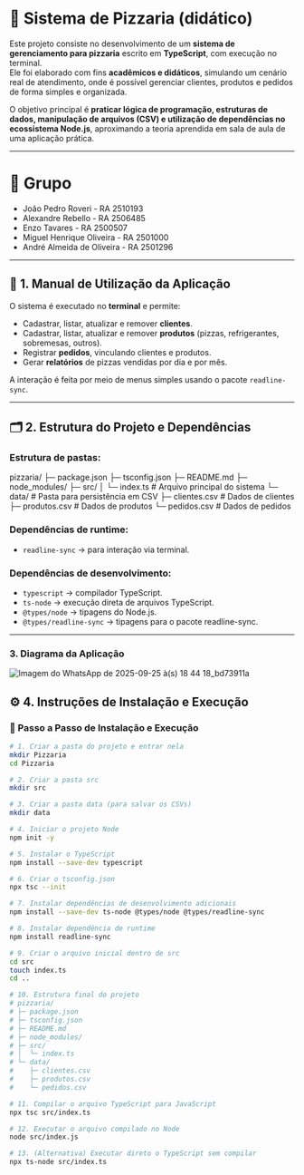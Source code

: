 # 🍕 Sistema de Pizzaria (didático)

Este projeto consiste no desenvolvimento de um **sistema de gerenciamento para pizzaria** escrito em **TypeScript**, com execução no terminal.  
Ele foi elaborado com fins **acadêmicos e didáticos**, simulando um cenário real de atendimento, onde é possível gerenciar clientes, produtos e pedidos de forma simples e organizada.  

O objetivo principal é **praticar lógica de programação, estruturas de dados, manipulação de arquivos (CSV) e utilização de dependências no ecossistema Node.js**, aproximando a teoria aprendida em sala de aula de uma aplicação prática.  

---

# 👥 Grupo
- João Pedro Roveri - RA 2510193  
- Alexandre Rebello - RA 2506485  
- Enzo Tavares - RA 2500507  
- Miguel Henrique Oliveira - RA 2501000
- André Almeida de Oliveira - RA 2501296

---

## 📖 1. Manual de Utilização da Aplicação

O sistema é executado no **terminal** e permite:  
- Cadastrar, listar, atualizar e remover **clientes**.  
- Cadastrar, listar, atualizar e remover **produtos** (pizzas, refrigerantes, sobremesas, outros).  
- Registrar **pedidos**, vinculando clientes e produtos.  
- Gerar **relatórios** de pizzas vendidas por dia e por mês.  

A interação é feita por meio de menus simples usando o pacote `readline-sync`.

---

## 🗂️ 2. Estrutura do Projeto e Dependências

### Estrutura de pastas:

pizzaria/
├─ package.json
├─ tsconfig.json
├─ README.md
├─ node_modules/
├─ src/
│  └─ index.ts              # Arquivo principal do sistema
└─ data/                    # Pasta para persistência em CSV
   ├─ clientes.csv          # Dados de clientes
   ├─ produtos.csv          # Dados de produtos
   └─ pedidos.csv           # Dados de pedidos
   

### Dependências de runtime:
- `readline-sync` → para interação via terminal.

### Dependências de desenvolvimento:
- `typescript` → compilador TypeScript.  
- `ts-node` → execução direta de arquivos TypeScript.  
- `@types/node` → tipagens do Node.js.  
- `@types/readline-sync` → tipagens para o pacote readline-sync.

---
### 3. Diagrama da Aplicação

![Imagem do WhatsApp de 2025-09-25 à(s) 18 44 18_bd73911a](https://github.com/user-attachments/assets/a9bb7740-9348-4396-bf16-b91a104e4dd6)

## ⚙️ 4. Instruções de Instalação e Execução

### 🚀 Passo a Passo de Instalação e Execução

```Bash
# 1. Criar a pasta do projeto e entrar nela
mkdir Pizzaria
cd Pizzaria

# 2. Criar a pasta src
mkdir src

# 3. Criar a pasta data (para salvar os CSVs)
mkdir data

# 4. Iniciar o projeto Node
npm init -y

# 5. Instalar o TypeScript
npm install --save-dev typescript

# 6. Criar o tsconfig.json
npx tsc --init

# 7. Instalar dependências de desenvolvimento adicionais
npm install --save-dev ts-node @types/node @types/readline-sync

# 8. Instalar dependência de runtime
npm install readline-sync

# 9. Criar o arquivo inicial dentro de src
cd src
touch index.ts
cd ..

# 10. Estrutura final do projeto
# pizzaria/
# ├─ package.json
# ├─ tsconfig.json
# ├─ README.md
# ├─ node_modules/
# ├─ src/
# │  └─ index.ts
# └─ data/
#    ├─ clientes.csv
#    ├─ produtos.csv
#    └─ pedidos.csv

# 11. Compilar o arquivo TypeScript para JavaScript
npx tsc src/index.ts

# 12. Executar o arquivo compilado no Node
node src/index.js

# 13. (Alternativa) Executar direto o TypeScript sem compilar
npx ts-node src/index.ts



